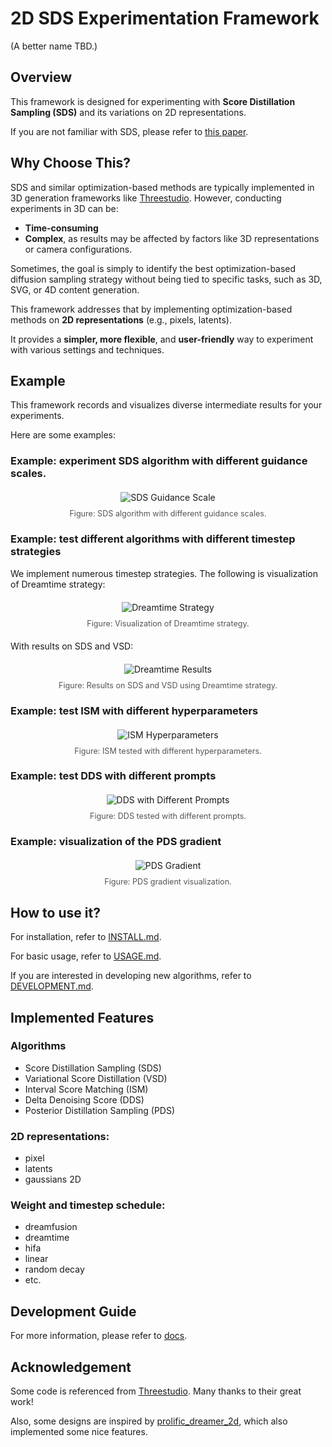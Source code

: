 # 2D SDS Experimentation Framework

(A better name TBD.)

## Overview

This framework is designed for experimenting with **Score Distillation Sampling (SDS)** and its variations on 2D
representations.

If you are not familiar with SDS, please refer to [this paper](https://arxiv.org/abs/2209.14988).

## Why Choose This?

SDS and similar optimization-based methods are typically implemented in 3D generation frameworks
like [Threestudio](https://github.com/threestudio-project/threestudio). However, conducting experiments in 3D can be:

- **Time-consuming**
- **Complex**, as results may be affected by factors like 3D representations or camera configurations.

Sometimes, the goal is simply to identify the best optimization-based diffusion sampling strategy without being tied to
specific tasks, such as 3D, SVG, or 4D content generation.

This framework addresses that by implementing optimization-based methods on **2D representations** (e.g., pixels,
latents).

It provides a **simpler, more flexible**, and **user-friendly** way to experiment with various settings and techniques.

## Example

This framework records and visualizes diverse intermediate results for your experiments.

Here are some examples:

### Example: experiment SDS algorithm with different guidance scales.

<div style="text-align: center; margin: 20px 0;">
    <img src="assets/sds_guidance_scale.png" alt="SDS Guidance Scale" style="max-width: 90%; height: auto;">
    <div style="font-size: 0.9em; color: #555; margin-top: 10px;">Figure: SDS algorithm with different guidance scales.</div>
</div>

### Example: test different algorithms with different timestep strategies

We implement numerous timestep strategies. The following is visualization of Dreamtime strategy:

<div style="text-align: center; margin: 20px 0;">
    <img src="assets/dreamtime.png" alt="Dreamtime Strategy" style="max-width: 90%; height: auto;">
    <div style="font-size: 0.9em; color: #555; margin-top: 10px;">Figure: Visualization of Dreamtime strategy.</div>
</div>

With results on SDS and VSD:

<div style="text-align: center; margin: 20px 0;">
    <img src="assets/dreamtime_result.png" alt="Dreamtime Results" style="max-width: 90%; height: auto;">
    <div style="font-size: 0.9em; color: #555; margin-top: 10px;">Figure: Results on SDS and VSD using Dreamtime strategy.</div>
</div>

### Example: test ISM with different hyperparameters

<div style="text-align: center; margin: 20px 0;">
    <img src="assets/ism_hyperparams.png" alt="ISM Hyperparameters" style="max-width: 90%; height: auto;">
    <div style="font-size: 0.9em; color: #555; margin-top: 10px;">Figure: ISM tested with different hyperparameters.</div>
</div>

### Example: test DDS with different prompts

<div style="text-align: center; margin: 20px 0;">
    <img src="assets/dds_image.png" alt="DDS with Different Prompts" style="max-width: 90%; height: auto;">
    <div style="font-size: 0.9em; color: #555; margin-top: 10px;">Figure: DDS tested with different prompts.</div>
</div>

### Example: visualization of the PDS gradient

<div style="text-align: center; margin: 20px 0;">
    <img src="assets/pds_gradient.png" alt="PDS Gradient" style="max-width: 90%; height: auto;">
    <div style="font-size: 0.9em; color: #555; margin-top: 10px;">Figure: PDS gradient visualization.</div>
</div>

## How to use it?

For installation, refer to [INSTALL.md](./docs/INSTALL.md).

For basic usage, refer to [USAGE.md](./docs/USAGE.md).

If you are interested in developing new algorithms, refer to [DEVELOPMENT.md](./docs/DEVELOPMENT.md).

## Implemented Features

### Algorithms

- Score Distillation Sampling (SDS)
- Variational Score Distillation (VSD)
- Interval Score Matching (ISM)
- Delta Denoising Score (DDS)
- Posterior Distillation Sampling (PDS)

### 2D representations:

- pixel
- latents
- gaussians 2D

### Weight and timestep schedule:

- dreamfusion
- dreamtime
- hifa
- linear
- random decay
- etc.

## Development Guide

For more information, please refer to [docs](docs).

## Acknowledgement

Some code is referenced from [Threestudio](https://github.com/threestudio-project/threestudio). Many thanks to their great work!

Also, some designs are inspired by [prolific_dreamer_2d](https://github.com/yuanzhi-zhu/prolific_dreamer2d), which also implemented some nice features.
